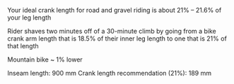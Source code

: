 Your ideal crank length for road and gravel riding is about 21% – 21.6% of your leg length

Rider shaves two minutes off of a 30-minute climb by going from a bike crank arm length that is 18.5% of their inner leg length to one that is 21% of that length

Mountain bike ~ 1% lower


Inseam length: 900 mm
Crank length recommendation (21%): 189 mm